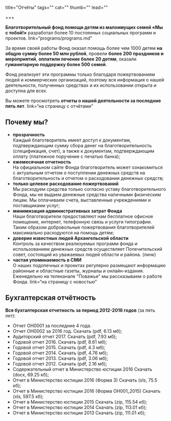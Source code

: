 title="Отчёты"
tags=""
cat=""
thumb=""
lead=""

+++

<b>Благотворительный фонд помощи детям из малоимущих семей «Мы с тобой!»</b> разработал более 10 постоянных социальных программ и проектов. link=“programs/programs.md”
<p>За время своей работы Фонд оказал помощь более чем 1000 детям <b>на общую сумму более 50 млн рублей</b>, провели <b>более 200 праздников и мероприятий</b>, <b>оплатили лечение более 20 детям</b>, оказали <b>гуманитарную поддержку более 500 семей</b>.

Фонд реализует эти программы только благодаря пожертвованиям людей и коммерческих организаций, поэтому вся информация о нашей деятельности, полученных средствах и их использовании открыта и доступна для всех. 

Вы можете просмотреть <b>отчеты о нашей деятельности за последние пять лет</b>. link=“на страницу с отчётами”

<h2>Почему мы?</h2>
<ul>
<li><b>прозрачность</b></li>
Каждый благотворитель имеет доступ к документам, подтверждающим сумму сбора денег на благотворительность (спецификация, счет), а также к документам, подтверждающим оплату (платежное поручение с печатью банка);
<li><b>ежемесячная отчетность</b></li>
На официальном сайте Фонда благотворитель может ознакомиться с актуальным отчетом о поступлении денежных средств на благотворительность и отчетом о расходовании денежных средств;

<li><b>только целевое расходование пожертвований</b></li>
Мы расходуем средства только согласно уставу благотворительного Фонда, мы не выдаем денежные средства наличными физическим лицам. Мы оплачиваем счета, выставленные учреждениями и поставщиками услуг;
<li><b>минимизация административных затрат Фонда</b></li>
Наши благотворители предоставляют нам бесплатное офисное помещение, интернет, телефонную связь и услуги типографии. Таким образом добровольные пожертвования благотворителей максимально расходуются на помощь детям;
<li><b>доверие известных людей Архангельской области</b></li>
Контроль за качеством реализуемых программ фонда и использованием денежных средств осуществляет Попечительский совет, состоящий из уважаемых людей области и района. (линк)
<li><b>частая упоминаемость в СМИ</b></li>
О наших подопечных и проектах регулярно размещают информацию районные и областные газеты, журналы и онлайн-издания. Еженедельно на телеканале "Поважье" мы рассказываем о работе Фонда. link=“на страницу с новостью”
</ul>
<h2>Бухгалтерская отчётность</h2>

<b>Вся бухгалтерская отчетность за период 2012-2016 годов</b> (за пять лет): 
<ul>
<li>Отчет ОН0001 за последние 4 года.</li>

<li>Отчет ОН0002 за 2016 год. Скачать (pdf, 6.13 мб);</li>

<li>Аудиторский отчет 2017. Скачать (pdf, 7.93 мб);</li>

<li>Годовой отчет 2016. Скачать (pdf, 8.61 мб);</li>

<li>Годовой отчет 2015. Скачать (pdf, 4.3 мб);</li>

<li>Годовой отчет 2014. Скачать (pdf, 4.76 мб);</li>

<li>Годовой отчет 2013. Скачать (pdf, 3.06 мб);</li>

<li>Годовой отчет 2012. Скачать (pdf, 2.16 мб);</li>

<li>Содержательный отчет в Министерство юстиции 2016 Скачать (docx, 69.25 кб);</li>

<li>Отчет в Министерство юстиции 2016 (Форма 3) Скачать (xls, 75.5 кб);</li>

<li>Отчет в Министерство юстиции 2016 (Форма ОН001_2015) Скачать (xls, 597.5 кб);</li>

<li>Отчет в Министерство юстиции 2015 Скачать (zip, 115.54 кб);</li>

<li>Отчет в Министерство юстиции 2014 Скачать (zip, 113.01 кб);</li>

<li>Отчет в Министерство юстиции 2013 Скачать (zip, 111.01 кб);</li>
</ul>

